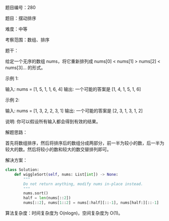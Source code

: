 题目编号：280

题目：摆动排序

难度：中等

考察范围：数组、排序

题干：

给定一个无序的数组 nums，将它重新排列成 nums[0] < nums[1] > nums[2] < nums[3]... 的形式。

示例 1:

输入: nums = [1, 5, 1, 1, 6, 4]
输出: 一个可能的答案是 [1, 4, 1, 5, 1, 6]

示例 2:

输入: nums = [1, 3, 2, 2, 3, 1]
输出: 一个可能的答案是 [2, 3, 1, 3, 1, 2]

说明:
你可以假设所有输入都会得到有效的结果。

解题思路：

首先将数组排序，然后将排序后的数组分成两部分，前一半为较小的数，后一半为较大的数。然后将较小的数和较大的数交替排列即可。

解决方案：

```python
class Solution:
    def wiggleSort(self, nums: List[int]) -> None:
        """
        Do not return anything, modify nums in-place instead.
        """
        nums.sort()
        half = len(nums[::2])
        nums[::2], nums[1::2] = nums[:half][::-1], nums[half:][::-1]
```

算法复杂度：时间复杂度为 O(nlogn)，空间复杂度为 O(1)。